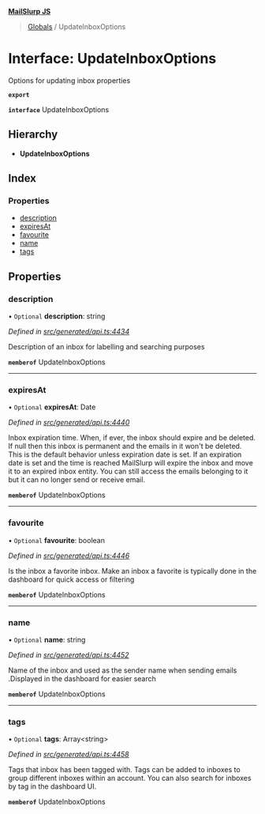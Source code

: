 **[MailSlurp JS](../README.md)**

> [Globals](../README.md) / UpdateInboxOptions

# Interface: UpdateInboxOptions

Options for updating inbox properties

**`export`** 

**`interface`** UpdateInboxOptions

## Hierarchy

* **UpdateInboxOptions**

## Index

### Properties

* [description](updateinboxoptions.md#description)
* [expiresAt](updateinboxoptions.md#expiresat)
* [favourite](updateinboxoptions.md#favourite)
* [name](updateinboxoptions.md#name)
* [tags](updateinboxoptions.md#tags)

## Properties

### description

• `Optional` **description**: string

*Defined in [src/generated/api.ts:4434](https://github.com/mailslurp/mailslurp-client/blob/a36d929/src/generated/api.ts#L4434)*

Description of an inbox for labelling and searching purposes

**`memberof`** UpdateInboxOptions

___

### expiresAt

• `Optional` **expiresAt**: Date

*Defined in [src/generated/api.ts:4440](https://github.com/mailslurp/mailslurp-client/blob/a36d929/src/generated/api.ts#L4440)*

Inbox expiration time. When, if ever, the inbox should expire and be deleted. If null then this inbox is permanent and the emails in it won't be deleted. This is the default behavior unless expiration date is set. If an expiration date is set and the time is reached MailSlurp will expire the inbox and move it to an expired inbox entity. You can still access the emails belonging to it but it can no longer send or receive email.

**`memberof`** UpdateInboxOptions

___

### favourite

• `Optional` **favourite**: boolean

*Defined in [src/generated/api.ts:4446](https://github.com/mailslurp/mailslurp-client/blob/a36d929/src/generated/api.ts#L4446)*

Is the inbox a favorite inbox. Make an inbox a favorite is typically done in the dashboard for quick access or filtering

**`memberof`** UpdateInboxOptions

___

### name

• `Optional` **name**: string

*Defined in [src/generated/api.ts:4452](https://github.com/mailslurp/mailslurp-client/blob/a36d929/src/generated/api.ts#L4452)*

Name of the inbox and used as the sender name when sending emails .Displayed in the dashboard for easier search

**`memberof`** UpdateInboxOptions

___

### tags

• `Optional` **tags**: Array\<string>

*Defined in [src/generated/api.ts:4458](https://github.com/mailslurp/mailslurp-client/blob/a36d929/src/generated/api.ts#L4458)*

Tags that inbox has been tagged with. Tags can be added to inboxes to group different inboxes within an account. You can also search for inboxes by tag in the dashboard UI.

**`memberof`** UpdateInboxOptions
